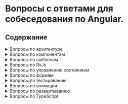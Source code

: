 # Вопросы с ответами для собеседования по Angular.

## Содержание


<details>
	<summary>Вопросы по архитектуре</summary>
	- <a href="answers/architecture.md#what-is">Зачем нужен NgModule?</a> <br/>
    - <a href="answers/architecture.md#lazy-load">Что такое ленивая загрузка модулей?</a> <br/>
    - <a href="answers/architecture.md#di">Что такое внедрение зависимостей?</a> <br/>
    - <a href="answers/architecture.md#service">Что такое сервис?</a> <br/>
    - <a href="answers/architecture.md#srp">В чём заключается принцип единственной ответственности?</a> <br/>
	- <a href="answers/architecture.md#dip"><b>В чём заключается принцип инверсии зависимостей?</b></a> <br/>
    - <a href="answers/architecture.md#di_hierarhy"><b>Кратко опишите иерархию инжекторов в Angular</b></a> <br/>
    - <a href="answers/architecture.md#di_rereg"><b>В чём заключается принцип переопределения зависимостей?</b></a> <br/>
</details>

<details>
	<summary>Вопросы по компонентам</summary>
    - <a href="answers/component.md#what-is">Что такое компонент?</a> <br/>
    - <a href="answers/component.md#input_output">Для чего используются декораторы @Input()и @Output()?</a> <br/>
    - <a href="answers/component.md#idestroy">Когда уничтожается компонент?</a> <br/>
    - <a href="answers/component.md#idestroy_what">Что происходит при удалении компонента?</a> <br/>
    - <a href="answers/component.md#emit">Какие компоненты будут оповещены о том, что был emit события?</a> <br/>
</details>

<details>
	<summary>Вопросы по шаблонам</summary>
    - <a href="answers/template.md#ngif">Как реализовать условный рендеринг в шаблоне?</a> <br/>
    - <a href="answers/template.md#var">Что такое переменная шаблона?</a> <br/>
    - <a href="answers/template.md#ng_container">В чем различия ng-content и ng-container?</a> <br/>
    - <a href="answers/template.md#bind_attr">Можно ли в шаблоне делать привязку к артибутам?</a> <br/>
    - <a href="answers/template.md#compile_template"><b>Как Angular компилирует шаблон компонента?</b></a> <br/>
    - <a href="answers/template.md#compile_types"><b>Какие бывают виды компиляции шаблона?</b></a> <br/>
</details>

<details>
	<summary>Вопросы по RxJs</summary>
    - <a href="answers/rxjs.md#http">Как делать HTTP-запросы в Angular?</a> <br/>
    - <a href="answers/rxjs.md#observable">Что такое наблюдаемый объект (Observable)?</a> <br/>
    - <a href="answers/rxjs.md#promise_observable">В чем разница между Promise и Observable?</a> <br/>
    - <a href="answers/rxjs.md#unsubscribe">Как можно отменить подписку на Observable?</a> <br/>
    - <a href="answers/rxjs.md#cold_observable">Что такое холодный наблюдаемый объект?</a> <br/>
    - <a href="answers/rxjs.md#cold_observable_example">Приведите пример холодного наблюдаемого объекта в Angular</a> <br/>
    - <a href="answers/rxjs.md#hot_observable">Что такое горячий наблюдаемый объект?</a> <br/>
    - <a href="answers/rxjs.md#cold_to_hot">Как преобразовать холодный наблюдаемый объект в горячий?</a> <br/>
    - <a href="answers/rxjs.md#observable_subject">В чем разница между Observable и Subject?</a> <br/>
    - <a href="answers/rxjs.md#behaviorsubject">Что такое BehaviorSubject и в чем его основное отличие от Subject?</a> <br/>
    - <a href="answers/rxjs.md#concat">Как реализовать несколько разных последовательных HTTP-запросов?</a> <br/>
    - <a href="answers/rxjs.md#usecase"><b>Как реализовать следующий сценарий?</b></a> <br/>
</details>

<details>
	<summary>Вопросы по управлению состоянием</summary>
    - <a href="answers/state.md#cache">Как кэшировать данные в Angular?</a> <br/>
    - <a href="answers/state.md#ngrx">Что такое NgRx?</a> <br/>
    - <a href="answers/state.md#ngxs">Что такое NGXS?</a> <br/>
</details>

<details>
	<summary>Вопросы по формам</summary>
    - <a href="answers/forms.md#react_default">В чем разница между реактивными формами и формами на основе шаблонов?</a> <br/>
</details>

<details>
	<summary>Вопросы по тестированию</summary>
    - <a href="answers/tests.md#performance">Как протестировать производительность приложения?</a> <br/>
</details>

<details>
	<summary>Вопросы по анимации</summary>
	- <a href="answers/animations.md#transition">Как определяется переход между двумя состояниями в Angular?</a> <br/>
	- <a href="answers/animations.md#wildcard">Что такое состояние wildcard?</a> <br/>
	- <a href="answers/animations.md#trigger">Что такое триггер анимации?</a>
</details>

<details>
	<summary>Вопросы по развертыванию</summary>
	- <a href="answers/build.md#how_build">Как собирается Angular- приложение?</a> <br/>
    - <a href="answers/build.md#how_webpack">Что делает Webpack?</a> <br/>
    - <a href="answers/build.md#load_browser">Как Angular-приложение загружается в браузер?</a> <br/>
    - <a href="answers/build.md#what_bundles">Что собой представляют бандлы и зачем они нужны?</a> <br/>
    - <a href="answers/build.md#what_package">Для чего нужен файл package.json?</a> <br/>
</details>


<details>
	<summary>Вопросы по TypeScript</summary>
    - <a href="answers/typescript.md#type">Что такое псевдоним типа?</a> <br/>
	- <a href="answers/typescript.md#interface_type">В чём отличие interface от type?</a> <br/>
    - <a href="answers/typescript.md#class_type">В чём отличие class от type?</a> <br/>
    - <a href="answers/typescript.md#type_intersection">Что такое пересечение типов?</a> <br/>
    - <a href="answers/typescript.md#override_function">Есть ли в TypeScript перегрузка функций?</a> <br/>
    - <a href="answers/typescript.md#this">Как в TypeScript определить на какой тип указывает this внутри функции?</a> <br/>
    - <a href="answers/typescript.md#annotationthis">Когда нужно и когда не нужно применять аннотацию типов?</a> <br/>
    - <a href="answers/typescript.md#struct_typing">Что такое структурная типизация?</a> <br/>
    - <a href="answers/typescript.md#unknown">Что такое тип unknown и для чего он используется?</a> <br/>
    - <a href="answers/typescript.md#rest_types">Что такое остаточные типы?</a> <br/>
    - <a href="answers/typescript.md#spread">Что такое оператор распространения?</a> <br/>
    - <a href="answers/typescript.md#namespaces">Чем пространство имён типов отличается от пространства имён значений?</a> <br/>
    - <a href="answers/typescript.md#symbol">Для чего используется тип symbol?</a> <br/>
 </details>